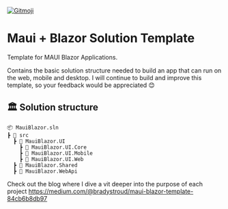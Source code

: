 [![Gitmoji](https://img.shields.io/badge/gitmoji-%20😜%20😍-FFDD67.svg?style=flat-square)](https://gitmoji.dev)

# Maui + Blazor Solution Template
Template for MAUI Blazor Applications.

Contains the basic solution structure needed to build an app that can run on the web, mobile and desktop.
I will continue to build and improve this template, so your feedback would be appreciated 😊

## 🏛 Solution structure
```
📦 MauiBlazor.sln
┣ 📂 src
  ┣ 📂 MauiBlazor.UI
    ┣ 📂 MauiBlazor.UI.Core
    ┣ 📂 MauiBlazor.UI.Mobile
    ┣ 📂 MauiBlazor.UI.Web
  ┣ 📂 MauiBlazor.Shared
  ┣ 📂 MauiBlazor.WebApi
```

Check out the blog where I dive a vit deeper into the purpose of each project https://medium.com/@bradystroud/maui-blazor-template-84cb6b8db97
